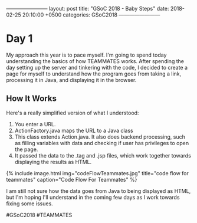 ————————
layout: post
title: "GSoC 2018 - Baby Steps"
date: 2018-02-25 20:10:00 +0500
categories: GSoC2018
————————

# Day 1
My approach this year is to pace myself. I'm going to spend today understanding the basics of how TEAMMATES works. After spending the day setting up the server and tinkering with the code, I decided to create a page for myself to understand how the program goes from taking a link, processing it in Java, and displaying it in the browser.

## How It Works
Here's a really simplified version of what I understood:
1. You enter a URL.
2. ActionFactory.java maps the URL to a Java class
3. This class extends Action.java. It also does backend processing, such as filling variables with data and checking if user has privileges to open the page.
4. It passed the data to the .tag and .jsp files, which work together towards displaying the results as HTML.

{% include image.html
            img="codeFlowTeammates.jpg"
            title="code flow for teammates"
            caption="Code Flow For Teammates" %}

I am still not sure how the data goes from Java to being displayed as HTML, but I'm hoping I'll understand in the coming few days as I work towards fixing some issues. 


 #GSoC2018 #TEAMMATES